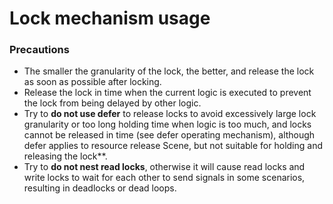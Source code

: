# Lock mechanism usage

### Precautions
* The smaller the granularity of the lock, the better, and release the lock as soon as possible after locking.
* Release the lock in time when the current logic is executed to prevent the lock from being delayed by other logic.
* Try to **do not use defer** to release locks to avoid excessively large lock granularity or too long holding time when logic is too much, and locks cannot be released in time (see defer operating mechanism), although defer applies to resource release Scene, but not suitable for holding and releasing the lock**.
* Try to **do not nest read locks**, otherwise it will cause read locks and write locks to wait for each other to send signals in some scenarios, resulting in deadlocks or dead loops.